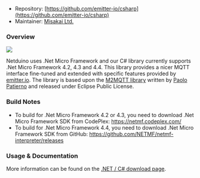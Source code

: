 * Repository: [https://github.com/emitter-io/csharp](https://github.com/emitter-io/csharp)
* Maintainer: [Misakai Ltd.](http://misakai.com)

### Overview

![](https://s3.amazonaws.com/cdn.misakai.com/www-emitter/blog/net_micro.gif)

Netduino uses .Net Micro Framework and our C# library currently supports .Net Micro Framework 4.2, 4.3 and 4.4. This library provides a nicer MQTT interface fine-tuned and extended with specific features provided by [emitter.io](http://emitter.io). The library is based upon the [M2MQTT library](http://www.m2mqtt.net
) written by [Paolo Patierno](https://m2mqtt.wordpress.com/who/) and released under Eclipse Public License.

### Build Notes
* To build for .Net Micro Framework 4.2 or 4.3, you need to download .Net Micro Framework SDK from CodePlex: https://netmf.codeplex.com/
* To build for .Net Micro Framework 4.4, you need to download .Net Micro Framework SDK from GitHub: https://github.com/NETMF/netmf-interpreter/releases

### Usage & Documentation

More information can be found on the [.NET / C# download page](/develop/net-c).
